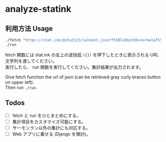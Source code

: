 # analyze-statink

## 利用方法 Usage

```sh
./fetch "https://stat.ink/@zhu2113/salmon3.json?f%5Blobby%5D=normal&f%5Bmap%5D=donburako&f%5Bresult%5D=cleared"
./run
```

fetch 関数には stat.ink の左上の波括弧 `({})` を押下したときに表示される URL 文字列を渡してください。  
実行したら、 run 関数を実行してください。集計結果が出力されます。

Give fetch function the url of json (can be retrieved gray curly braces button on upper left).  
Then run `./run`.

## Todos

- [ ] fetch と run をひとまとめにする。
- [ ] 集計項目をカスタマイズ可能にする。
- [ ] サーモンラン以外の集計にも対応する。
- [ ] Web アプリに乗せる (Django を検討)。

